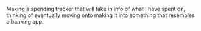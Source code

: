 Making a spending tracker that will take in info of what I have spent on, thinking of eventually moving onto making it into something that resembles a banking app.

